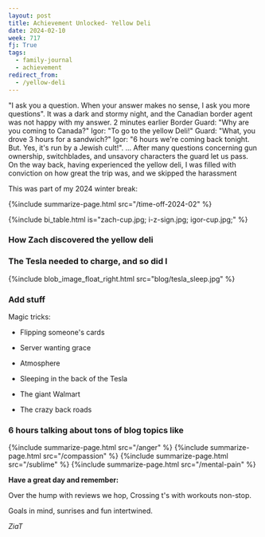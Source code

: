 ```yaml
---
layout: post
title: Achievement Unlocked- Yellow Deli
date: 2024-02-10
week: 717
fj: True
tags:
  - family-journal
  - achievement
redirect_from:
  - /yellow-deli
---
```


"I ask you a question. When your answer makes no sense, I ask you more questions". It was a dark and stormy night, and the Canadian border agent was not happy with my answer. 2 minutes earlier Border Guard: "Why are you coming to Canada?" Igor: "To go to the yellow Deli!" Guard: "What, you drove 3 hours for a sandwich?" Igor: "6 hours we're coming back tonight. But. Yes, it's run by a Jewish cult!". ... After many questions concerning gun ownership, switchblades, and unsavory characters the guard let us pass. On the way back, having experienced the yellow deli, I was filled with conviction on how great the trip was, and we skipped the harassment

This was part of my 2024 winter break:

{%include summarize-page.html src="/time-off-2024-02" %}

{%include bi_table.html is="zach-cup.jpg; i-z-sign.jpg; igor-cup.jpg;" %}

### How Zach discovered the yellow deli

### The Tesla needed to charge, and so did I

{%include blob_image_float_right.html src="blog/tesla_sleep.jpg" %}

### Add stuff

Magic tricks:

- Flipping someone's cards
- Server wanting grace

- Atmosphere
- Sleeping in the back of the Tesla
- The giant Walmart
- The crazy back roads

### 6 hours talking about tons of blog topics like

{%include summarize-page.html src="/anger" %}
{%include summarize-page.html src="/compassion" %}
{%include summarize-page.html src="/sublime" %}
{%include summarize-page.html src="/mental-pain" %}

**Have a great day and remember:**

Over the hump with reviews we hop, Crossing t's with workouts non-stop.

Goals in mind, sunrises and fun intertwined.

_ZiaT_
